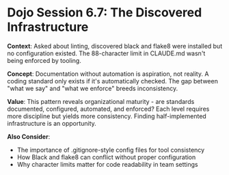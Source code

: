 # Dojo Session 6.7: The Discovered Infrastructure

**Context**: Asked about linting, discovered black and flake8 were installed but no configuration existed. The 88-character limit in CLAUDE.md wasn't being enforced by tooling.

**Concept**: Documentation without automation is aspiration, not reality. A coding standard only exists if it's automatically checked. The gap between "what we say" and "what we enforce" breeds inconsistency.

**Value**: This pattern reveals organizational maturity - are standards documented, configured, automated, and enforced? Each level requires more discipline but yields more consistency. Finding half-implemented infrastructure is an opportunity.

**Also Consider**:
- The importance of .gitignore-style config files for tool consistency
- How Black and flake8 can conflict without proper configuration  
- Why character limits matter for code readability in team settings
